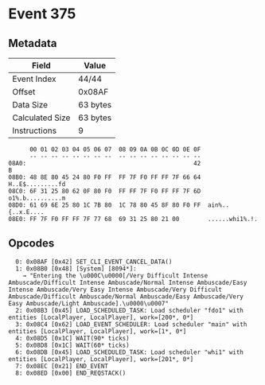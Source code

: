 # Event 375

## Metadata

| Field           | Value    |
|-----------------|----------|
| Event Index     | 44/44    |
| Offset          | 0x08AF   |
| Data Size       | 63 bytes |
| Calculated Size | 63 bytes |
| Instructions    | 9        |

```
      00 01 02 03 04 05 06 07  08 09 0A 0B 0C 0D 0E 0F
      -- -- -- -- -- -- -- --  -- -- -- -- -- -- -- --
08A0:                                               42                 B
08B0: 48 8E 80 45 24 80 F0 FF  FF 7F F0 FF FF 7F 66 64  H..E$.........fd
08C0: 6F 31 25 80 62 0F 80 F0  FF FF 7F F0 FF FF 7F 6D  o1%.b..........m
08D0: 61 69 6E 25 80 1C 7B 80  1C 78 80 45 8F 80 F0 FF  ain%..{..x.E....
08E0: FF 7F F0 FF FF 7F 77 68  69 31 25 80 21 00        ......whi1%.!.  
```

## Opcodes

```
  0: 0x08AF [0x42] SET_CLI_EVENT_CANCEL_DATA()
  1: 0x08B0 [0x48] [System] [8094*]:
    → "Entering the \u000C\u0000[/Very Difficult Intense Ambuscade/Difficult Intense Ambuscade/Normal Intense Ambuscade/Easy Intense Ambuscade/Very Easy Intense Ambuscade/Very Difficult Ambuscade/Difficult Ambuscade/Normal Ambuscade/Easy Ambuscade/Very Easy Ambuscade/Light Ambuscade].\u0000\u0007"
  2: 0x08B3 [0x45] LOAD_SCHEDULED_TASK: Load scheduler "fdo1" with entities [LocalPlayer, LocalPlayer], work=[200*, 0*]
  3: 0x08C4 [0x62] LOAD_EVENT_SCHEDULER: Load scheduler "main" with entities [LocalPlayer, LocalPlayer], work=[1*, 0*]
  4: 0x08D5 [0x1C] WAIT(90* ticks)
  5: 0x08D8 [0x1C] WAIT(60* ticks)
  6: 0x08DB [0x45] LOAD_SCHEDULED_TASK: Load scheduler "whi1" with entities [LocalPlayer, LocalPlayer], work=[201*, 0*]
  7: 0x08EC [0x21] END_EVENT
  8: 0x08ED [0x00] END_REQSTACK()
```
